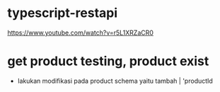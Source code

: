 # typescript-restapi
https://www.youtube.com/watch?v=r5L1XRZaCR0<br>
<h1>get product testing, product exist</h1>
<ul>
    <li>lakukan modifikasi pada product schema yaitu tambah | 'productId</li>
</ul>
